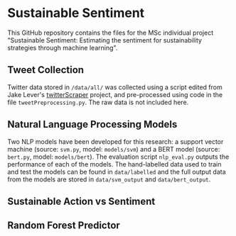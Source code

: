 # Sustainable Sentiment 

This GitHub repository contains the files for the MSc individual project "Sustainable Sentiment: Estimating the sentiment for sustainability strategies through machine learning".

## Tweet Collection

Twitter data stored in `/data/all/` was collected using a script edited from Jake Lever's [twitterScraper](https://github.com/DL-WG/twitterScraper) project, and pre-processed using code in the file `tweetPreprocessing.py`. The raw data is not included here.

## Natural Language Processing Models

Two NLP models have been developed for this research: a support vector machine (source: `svm.py`, model: `models/svm`) and a BERT model (source: `bert.py`, model: `models/bert`). The evaluation script `nlp_eval.py` outputs the performance of each of the models. The hand-labelled data used to train and test the models can be found in `data/labelled` and the full output data from the models are stored in `data/svm_output` and `data/bert_output`.

## Sustainable Action vs Sentiment

## Random Forest Predictor
